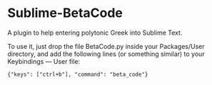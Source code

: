 Sublime-BetaCode
================

A plugin to help entering polytonic Greek into Sublime Text.

To use it, just drop the file BetaCode.py inside your Packages/User directory,
and add the following lines (or something similar) to your Keybindings — User file:

```
{"keys": ["ctrl+b"], "command": "beta_code"}
```
